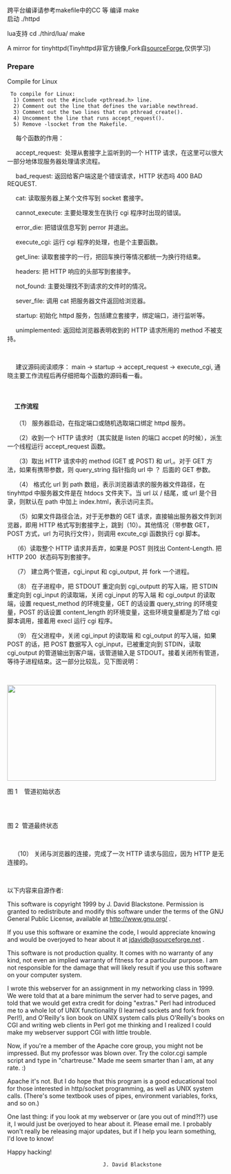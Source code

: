 跨平台编译请参考makefile中的CC 等
编译
make   
启动
./httpd



lua支持
cd ./third/lua/
make




A mirror for tinyhttpd(Tinyhttpd非官方镜像,Fork自[sourceForge](https://sourceforge.net/projects/tiny-httpd/),仅供学习)

### Prepare 
Compile for Linux
```
 To compile for Linux:
  1) Comment out the #include <pthread.h> line.
  2) Comment out the line that defines the variable newthread.
  3) Comment out the two lines that run pthread_create().
  4) Uncomment the line that runs accept_request().
  5) Remove -lsocket from the Makefile.
```

<p>&nbsp; &nbsp; &nbsp;每个函数的作用：</p>
<p>&nbsp; &nbsp; &nbsp;accept_request: &nbsp;处理从套接字上监听到的一个 HTTP 请求，在这里可以很大一部分地体现服务器处理请求流程。</p>
<p>&nbsp; &nbsp; &nbsp;bad_request: 返回给客户端这是个错误请求，HTTP 状态吗 400 BAD REQUEST.</p>
<p>&nbsp; &nbsp; &nbsp;cat: 读取服务器上某个文件写到 socket 套接字。</p>
<p>&nbsp; &nbsp; &nbsp;cannot_execute: 主要处理发生在执行 cgi 程序时出现的错误。</p>
<p>&nbsp; &nbsp; &nbsp;error_die: 把错误信息写到 perror 并退出。</p>
<p>&nbsp; &nbsp; &nbsp;execute_cgi: 运行 cgi 程序的处理，也是个主要函数。</p>
<p>&nbsp; &nbsp; &nbsp;get_line: 读取套接字的一行，把回车换行等情况都统一为换行符结束。</p>
<p>&nbsp; &nbsp; &nbsp;headers: 把 HTTP 响应的头部写到套接字。</p>
<p>&nbsp; &nbsp; &nbsp;not_found: 主要处理找不到请求的文件时的情况。</p>
<p>&nbsp; &nbsp; &nbsp;sever_file: 调用 cat 把服务器文件返回给浏览器。</p>
<p>&nbsp; &nbsp; &nbsp;startup: 初始化 httpd 服务，包括建立套接字，绑定端口，进行监听等。</p>
<p>&nbsp; &nbsp; &nbsp;unimplemented: 返回给浏览器表明收到的 HTTP 请求所用的 method 不被支持。</p>
<p><br>
</p>
<p>&nbsp; &nbsp; &nbsp;建议源码阅读顺序： main -&gt; startup -&gt; accept_request -&gt; execute_cgi, 通晓主要工作流程后再仔细把每个函数的源码看一看。</p>
<p><br>
</p>
<h4>&nbsp; &nbsp; &nbsp;工作流程</h4>
<p>&nbsp; &nbsp; &nbsp;（1） 服务器启动，在指定端口或随机选取端口绑定 httpd 服务。</p>
<p>&nbsp; &nbsp; &nbsp;（2）收到一个 HTTP 请求时（其实就是 listen 的端口 accpet 的时候），派生一个线程运行 accept_request 函数。</p>
<p>&nbsp; &nbsp; &nbsp;（3）取出 HTTP 请求中的 method (GET 或 POST) 和 url,。对于 GET 方法，如果有携带参数，则 query_string 指针指向 url 中 ？ 后面的 GET 参数。</p>
<p>&nbsp; &nbsp; &nbsp;（4） &#26684;式化 url 到 path 数组，表示浏览器请求的服务器文件路径，在 tinyhttpd 中服务器文件是在 htdocs 文件夹下。当 url 以 / 结尾，或 url 是个目录，则默认在 path 中加上 index.html，表示访问主页。</p>
<p>&nbsp; &nbsp; &nbsp;（5）如果文件路径合法，对于无参数的 GET 请求，直接输出服务器文件到浏览器，即用 HTTP &#26684;式写到套接字上，跳到（10）。其他情况（带参数 GET，POST 方式，url 为可执行文件），则调用 excute_cgi 函数执行 cgi 脚本。</p>
<p>&nbsp; &nbsp; （6）读取整个 HTTP 请求并丢弃，如果是 POST 则找出 Content-Length. 把 HTTP 200 &nbsp;状态码写到套接字。</p>
<p>&nbsp; &nbsp; （7） 建立两个管道，cgi_input 和 cgi_output, 并 fork 一个进程。</p>
<p>&nbsp; &nbsp; （8） 在子进程中，把 STDOUT 重定向到 cgi_outputt 的写入端，把 STDIN 重定向到 cgi_input 的读取端，关闭 cgi_input 的写入端 和 cgi_output 的读取端，设置 request_method 的环境变量，GET 的话设置 query_string 的环境变量，POST 的话设置 content_length 的环境变量，这些环境变量都是为了给 cgi 脚本调用，接着用 execl 运行 cgi 程序。</p>
<p>&nbsp; &nbsp; （9） 在父进程中，关闭 cgi_input 的读取端 和 cgi_output 的写入端，如果 POST 的话，把 POST 数据写入 cgi_input，已被重定向到 STDIN，读取 cgi_output 的管道输出到客户端，该管道输入是 STDOUT。接着关闭所有管道，等待子进程结束。这一部分比较乱，见下图说明：</p>
<p><br>
</p>
<p><img src="http://img.blog.csdn.net/20141226173222750?watermark/2/text/aHR0cDovL2Jsb2cuY3Nkbi5uZXQvamNqYzkxOA==/font/5a6L5L2T/fontsize/400/fill/I0JBQkFCMA==/dissolve/70/gravity/Center" width="484" height="222" alt=""><br>
</p>
<p>图 1 &nbsp; &nbsp;管道初始状态</p>
<p><br>
</p>
<p><img src="http://img.blog.csdn.net/20141226161119981?watermark/2/text/aHR0cDovL2Jsb2cuY3Nkbi5uZXQvamNqYzkxOA==/font/5a6L5L2T/fontsize/400/fill/I0JBQkFCMA==/dissolve/70/gravity/Center" alt=""></p>
<p> 图 2 &nbsp;管道最终状态&nbsp;</p>
<p><br>
</p>
<p>&nbsp; &nbsp; （10） 关闭与浏览器的连接，完成了一次 HTTP 请求与回应，因为 HTTP 是无连接的。</p>
<p><br>
</p>

以下内容来自源作者:

  This software is copyright 1999 by J. David Blackstone.  Permission
is granted to redistribute and modify this software under the terms of
the GNU General Public License, available at http://www.gnu.org/ .

  If you use this software or examine the code, I would appreciate
knowing and would be overjoyed to hear about it at
jdavidb@sourceforge.net .

  This software is not production quality.  It comes with no warranty
of any kind, not even an implied warranty of fitness for a particular
purpose.  I am not responsible for the damage that will likely result
if you use this software on your computer system.

  I wrote this webserver for an assignment in my networking class in
1999.  We were told that at a bare minimum the server had to serve
pages, and told that we would get extra credit for doing "extras."
Perl had introduced me to a whole lot of UNIX functionality (I learned
sockets and fork from Perl!), and O'Reilly's lion book on UNIX system
calls plus O'Reilly's books on CGI and writing web clients in Perl got
me thinking and I realized I could make my webserver support CGI with
little trouble.

  Now, if you're a member of the Apache core group, you might not be
impressed.  But my professor was blown over.  Try the color.cgi sample
script and type in "chartreuse."  Made me seem smarter than I am, at
any rate. :)

  Apache it's not.  But I do hope that this program is a good
educational tool for those interested in http/socket programming, as
well as UNIX system calls.  (There's some textbook uses of pipes,
environment variables, forks, and so on.)

  One last thing: if you look at my webserver or (are you out of
mind?!?) use it, I would just be overjoyed to hear about it.  Please
email me.  I probably won't really be releasing major updates, but if
I help you learn something, I'd love to know!

  Happy hacking!

                                   J. David Blackstone

